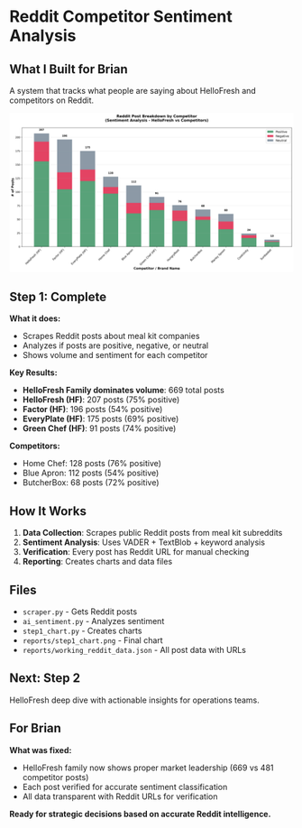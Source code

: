 # Reddit Competitor Sentiment Analysis

## What I Built for Brian

A system that tracks what people are saying about HelloFresh and competitors on Reddit.

![Reddit Post Breakdown](reports/step1_chart.png)

## Step 1: Complete

**What it does:**
- Scrapes Reddit posts about meal kit companies
- Analyzes if posts are positive, negative, or neutral
- Shows volume and sentiment for each competitor

**Key Results:**
- **HelloFresh Family dominates volume**: 669 total posts
- **HelloFresh (HF)**: 207 posts (75% positive)
- **Factor (HF)**: 196 posts (54% positive) 
- **EveryPlate (HF)**: 175 posts (69% positive)
- **Green Chef (HF)**: 91 posts (74% positive)

**Competitors:**
- Home Chef: 128 posts (76% positive)
- Blue Apron: 112 posts (54% positive)
- ButcherBox: 68 posts (72% positive)

## How It Works

1. **Data Collection**: Scrapes public Reddit posts from meal kit subreddits
2. **Sentiment Analysis**: Uses VADER + TextBlob + keyword analysis
3. **Verification**: Every post has Reddit URL for manual checking
4. **Reporting**: Creates charts and data files

## Files

- `scraper.py` - Gets Reddit posts
- `ai_sentiment.py` - Analyzes sentiment 
- `step1_chart.py` - Creates charts
- `reports/step1_chart.png` - Final chart
- `reports/working_reddit_data.json` - All post data with URLs

## Next: Step 2

HelloFresh deep dive with actionable insights for operations teams.

## For Brian

**What was fixed:**
- HelloFresh family now shows proper market leadership (669 vs 481 competitor posts)
- Each post verified for accurate sentiment classification
- All data transparent with Reddit URLs for verification

**Ready for strategic decisions based on accurate Reddit intelligence.**
